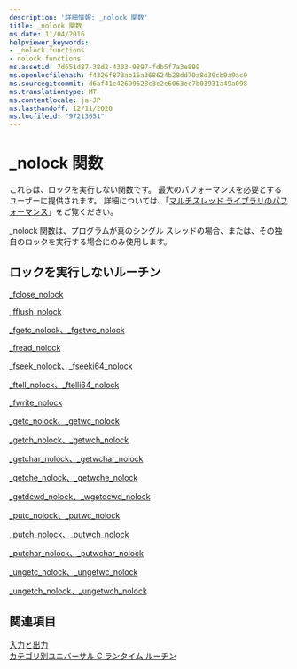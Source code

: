 ```yaml
---
description: '詳細情報: _nolock 関数'
title: _nolock 関数
ms.date: 11/04/2016
helpviewer_keywords:
- _nolock functions
- nolock functions
ms.assetid: 7d651d87-38d2-4303-9897-fdb5f7a3e899
ms.openlocfilehash: f4326f873ab16a368624b28dd70a8d39cb9a9ac9
ms.sourcegitcommit: d6af41e42699628c3e2e6063ec7b03931a49a098
ms.translationtype: MT
ms.contentlocale: ja-JP
ms.lasthandoff: 12/11/2020
ms.locfileid: "97213651"
---
```

# <a name="_nolock-functions"></a>_nolock 関数

これらは、ロックを実行しない関数です。 最大のパフォーマンスを必要とするユーザーに提供されます。 詳細については、「[マルチスレッド ライブラリのパフォーマンス](../c-runtime-library/multithreaded-libraries-performance.md)」をご覧ください。

_nolock 関数は、プログラムが真のシングル スレッドの場合、または、その独自のロックを実行する場合にのみ使用します。

## <a name="no-lock-routines"></a>ロックを実行しないルーチン

[_fclose_nolock](../c-runtime-library/reference/fclose-nolock.md)

[_fflush_nolock](../c-runtime-library/reference/fflush-nolock.md)

[_fgetc_nolock、_fgetwc_nolock](../c-runtime-library/reference/fgetc-nolock-fgetwc-nolock.md)

[_fread_nolock](../c-runtime-library/reference/fread-nolock.md)

[_fseek_nolock、_fseeki64_nolock](../c-runtime-library/reference/fseek-nolock-fseeki64-nolock.md)

[_ftell_nolock、_ftelli64_nolock](../c-runtime-library/reference/ftell-nolock-ftelli64-nolock.md)

[_fwrite_nolock](../c-runtime-library/reference/fwrite-nolock.md)

[_getc_nolock、_getwc_nolock](../c-runtime-library/reference/getc-nolock-getwc-nolock.md)

[_getch_nolock、_getwch_nolock](../c-runtime-library/reference/getch-nolock-getwch-nolock.md)

[_getchar_nolock、_getwchar_nolock](../c-runtime-library/reference/getchar-nolock-getwchar-nolock.md)

[_getche_nolock、_getwche_nolock](../c-runtime-library/reference/getche-nolock-getwche-nolock.md)

[_getdcwd_nolock、_wgetdcwd_nolock](../c-runtime-library/reference/getdcwd-nolock-wgetdcwd-nolock.md)

[_putc_nolock、_putwc_nolock](../c-runtime-library/reference/putc-nolock-putwc-nolock.md)

[_putch_nolock、_putwch_nolock](../c-runtime-library/reference/putch-nolock-putwch-nolock.md)

[_putchar_nolock、_putwchar_nolock](../c-runtime-library/reference/putchar-nolock-putwchar-nolock.md)

[_ungetc_nolock、_ungetwc_nolock](../c-runtime-library/reference/ungetc-nolock-ungetwc-nolock.md)

[_ungetch_nolock、_ungetwch_nolock](../c-runtime-library/reference/ungetch-ungetwch-ungetch-nolock-ungetwch-nolock.md)

## <a name="see-also"></a>関連項目

[入力と出力](../c-runtime-library/input-and-output.md)<br/>
[カテゴリ別ユニバーサル C ランタイム ルーチン](../c-runtime-library/run-time-routines-by-category.md)<br/>
